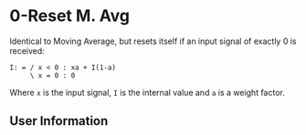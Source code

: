 # 0-Reset M. Avg
Identical to Moving Average, but resets itself if an input signal of exactly 0 is received:

```
I: = / x < 0 : xa + I(1-a)
     \ x = 0 : 0
```

Where `x` is the input signal, `I` is the internal value and `a` is a weight factor.

## User Information